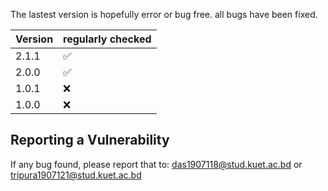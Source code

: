 
The lastest version is hopefully error or bug free. all bugs have been fixed.

| Version | regularly checked  |
| ------- | ------------------ |
| 2.1.1   | :white_check_mark: |
| 2.0.0   | :white_check_mark: |
| 1.0.1   | :x:                |
| 1.0.0   | :x:                |

## Reporting a Vulnerability

If any bug found, please report that to: das1907118@stud.kuet.ac.bd or tripura1907121@stud.kuet.ac.bd
